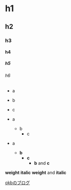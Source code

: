 # h1
## h2
### h3
#### h4
##### h5
###### h6

- a
- b
- c

- a
  - b
    - c

- a
  - **b**
    - __c__
      - **b** and __c__

**weight**
__italic__
**weight** and __italic__

[okbのブログ](https://www.okb-shelf.work)
